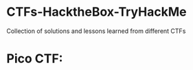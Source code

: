 # CTFs-HacktheBox-TryHackMe
   Collection of solutions and lessons learned from different CTFs
# Pico CTF: 
